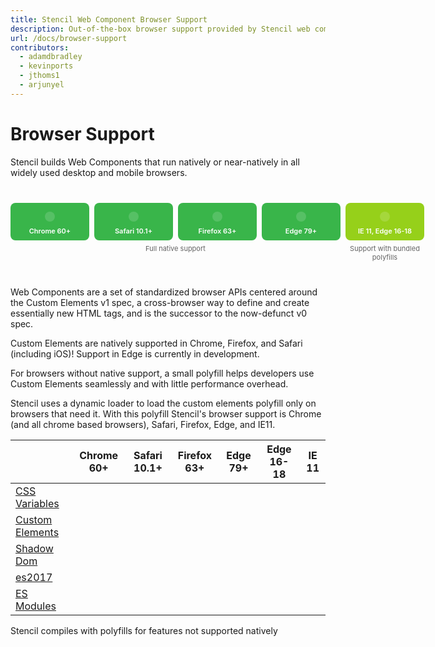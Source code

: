 ```yaml
---
title: Stencil Web Component Browser Support
description: Out-of-the-box browser support provided by Stencil web components.
url: /docs/browser-support
contributors:
  - adamdbradley
  - kevinports
  - jthoms1
  - arjunyel
---
```


# Browser Support

Stencil builds Web Components that run natively or near-natively in all widely used desktop and mobile browsers.

<div class="bs-chart">
  <div class="bs-chart__group">
    <div class="bs-chart__cards">
      <div class="bs-chart__card">
        <app-icon name="checkmark"></app-icon>
        Chrome 60+
      </div>
      <div class="bs-chart__card">
        <app-icon name="checkmark"></app-icon>
        Safari 10.1+
      </div>
      <div class="bs-chart__card">
        <app-icon name="checkmark"></app-icon>
        Firefox 63+
      </div>
      <div class="bs-chart__card">
        <app-icon name="checkmark"></app-icon>
        Edge 79+
      </div>
    </div>
    <div class="bs-chart__group-label">
      Full native support
    </div>
  </div>
  <div class="bs-chart__group">
    <div class="bs-chart__cards">
      <div class="bs-chart__card">
        <app-icon name="checkmark"></app-icon>
        IE 11, Edge 16-18
      </div>
    </div>
    <div class="bs-chart__group-label">
      Support with bundled polyfills
    </div>
  </div>
</div>

Web Components are a set of standardized browser APIs centered around the Custom Elements v1 spec, a cross-browser way to define and create essentially new HTML tags, and is the successor to the now-defunct v0 spec.

Custom Elements are natively supported in Chrome, Firefox, and Safari (including iOS)! Support in Edge is currently in development.

For browsers without native support, a small polyfill helps developers use Custom Elements seamlessly and with little performance overhead.

Stencil uses a dynamic loader to load the custom elements polyfill only on browsers that need it. With this polyfill Stencil's browser support is Chrome (and all chrome based browsers), Safari, Firefox, Edge, and IE11.

|                                                                | Chrome 60+                             | Safari 10.1+                           | Firefox 63+                            | Edge 79+                               | Edge 16-18                             | IE 11                               |
| -------------------------------------------------------------- | :------------------------------------: | :------------------------------------: | :------------------------------------: | :------------------------------------: | :------------------------------------: | :---------------------------------: |
| [CSS Variables](https://caniuse.com/#feat=css-variables)       | <app-icon name="checkmark"></app-icon> | <app-icon name="checkmark"></app-icon> | <app-icon name="checkmark"></app-icon> | <app-icon name="checkmark"></app-icon> | <app-icon name="checkmark"></app-icon> | <app-icon name="circle"></app-icon> |
| [Custom Elements](https://caniuse.com/#feat=custom-elementsv1) | <app-icon name="checkmark"></app-icon> | <app-icon name="checkmark"></app-icon> | <app-icon name="checkmark"></app-icon> | <app-icon name="checkmark"></app-icon> | <app-icon name="circle"></app-icon>    | <app-icon name="circle"></app-icon> |
| [Shadow Dom](https://caniuse.com/#feat=shadowdomv1)            | <app-icon name="checkmark"></app-icon> | <app-icon name="checkmark"></app-icon> | <app-icon name="checkmark"></app-icon> | <app-icon name="checkmark"></app-icon> | <app-icon name="circle"></app-icon>    | <app-icon name="circle"></app-icon> |
| [es2017](https://caniuse.com/#feat=async-functions)            | <app-icon name="checkmark"></app-icon> | <app-icon name="checkmark"></app-icon> | <app-icon name="checkmark"></app-icon> | <app-icon name="checkmark"></app-icon> | <app-icon name="checkmark"></app-icon> | <app-icon name="circle"></app-icon> |
| [ES Modules](https://caniuse.com/#feat=es6-module)             | <app-icon name="checkmark"></app-icon> | <app-icon name="checkmark"></app-icon> | <app-icon name="checkmark"></app-icon> | <app-icon name="checkmark"></app-icon> | <app-icon name="checkmark"></app-icon> | <app-icon name="circle"></app-icon> |

<div class="align-right">
  <app-icon name="circle"></app-icon> <span class="caption">Stencil compiles with polyfills for features not supported natively</span>
</div>

<style>
  .bs-chart,
.bs-chart__cards,
.bs-chart__card {
  display: flex;
}

.bs-chart {
  margin: 40px 0;
  justify-content: space-between;
}

.bs-chart__group + .bs-chart__group,
.bs-chart__card + .bs-chart__card {
  margin-left: 8px;
}

.bs-chart__group:first-child .bs-chart__card {
  background: #39B54A;
}

.bs-chart__group:last-child .bs-chart__card {
  background: #96D01A;
}

.bs-chart__card {
  width: 110px;
  flex-direction: column;
  align-items: center;
  border-radius: 8px;
  color: #fff;
  padding: 8px;
  font-size: 11px;
  font-weight: 600;
}

.bs-chart__card app-icon {
  background: rgba(255, 255, 255, 0.15);
  padding: 8px;
  border-radius: 100px;
  margin: 6px 0 8px;
}

.bs-chart__card app-icon svg {
  fill: #fff;
}

.bs-chart__group-label {
  display: block;
  text-align: center;
  font-size: 11px;
  color: #646464;
  margin-top: 6px;
}

@media screen and (max-width: 872px) {
  .bs-chart__card {
    width: 100%;
  }

  .bs-chart,
  .bs-chart__group,
  .bs-chart__cards {
    flex-direction: column;
  }

  .bs-chart__group + .bs-chart__group {
    margin-left: 0;
    margin-top: 20px;
  }

  .bs-chart__card + .bs-chart__card {
    margin-left: 0;
    margin-top: 8px;
  }
}
</style>